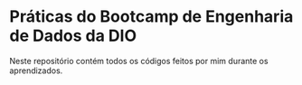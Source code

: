 # Práticas do Bootcamp de Engenharia de Dados da DIO

Neste repositório contém todos os códigos feitos por mim durante os aprendizados.
